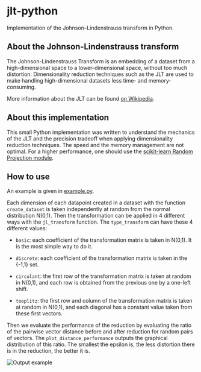 # jlt-python
Implementation of the Johnson–Lindenstrauss transform in Python.

## About the Johnson-Lindenstrauss transform
The Johnson-Lindenstrauss Transform is an embedding of a dataset from a high-dimensional space to a lower-dimensional space, without too much distortion. Dimensionality reduction techniques such as the JLT are used to make handling high-dimensional datasets less time- and memory-consuming.

More information about the JLT can be found [on Wikipedia](https://en.wikipedia.org/wiki/Johnson%E2%80%93Lindenstrauss_lemma).

## About this implementation
This small Python implementation was written to understand the mechanics of the JLT and the precision tradeoff when applying dimensionality reduction techniques. The speed and the memory management are not optimal. For a higher performance, one should use the [scikit-learn Random Projection module](http://scikit-learn.org/stable/modules/random_projection.html).

## How to use
An example is given in [example.py](jlt-python/example.py). 

Each dimension of each datapoint created in a dataset with the function `create_dataset` is taken independently at random from the normal distribution N(0,1). Then the transformation can be applied in 4 different ways with the `jl_transform` function. The `type_transform` can have these 4 different values:

+ `basic`: each coefficient of the transformation matrix is taken in N(0,1). It is the most simple way to do it.

+ `discrete`: each coefficient of the transformation matrix is taken in the {-1,1} set.

+ `circulant`: the first row of the	transformation matrix is taken at random in N(0,1), and each row is obtained from the previous one by a one-left shift.

+ `toeplitz`: the first row and column of the transformation matrix is taken at random in N(0,1), and each diagonal has a constant value taken from these first vectors.

Then we evaluate the performance of the reduction by evaluating the ratio of the pairwise vector distance before and after reduction for random pairs of vectors. The `plot_distance_performance` outputs the graphical distribution of this ratio. The smallest the epsilon is, the less distortion there is in the reduction, the better it is.

![Output example](https://github.com/PTAug/jlt-python/blob/master/doc/img/example.png)